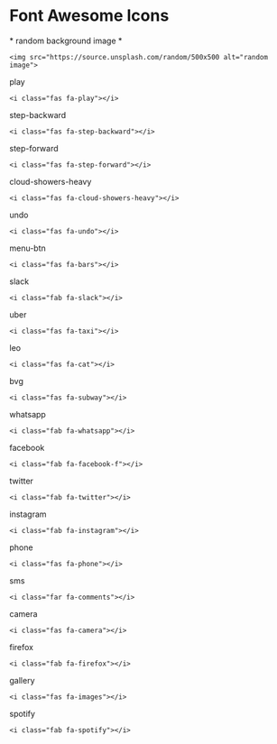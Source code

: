 # Font Awesome Icons

\* random background image \*

`<img src="https://source.unsplash.com/random/500x500 alt="random image">`

play

`<i class="fas fa-play"></i>`

step-backward

`<i class="fas fa-step-backward"></i>`

step-forward

`<i class="fas fa-step-forward"></i>`

cloud-showers-heavy

`<i class="fas fa-cloud-showers-heavy"></i>`

undo

`<i class="fas fa-undo"></i>`

menu-btn

`<i class="fas fa-bars"></i>`

slack

`<i class="fab fa-slack"></i>`

uber

`<i class="fas fa-taxi"></i>`

leo

`<i class="fas fa-cat"></i>`

bvg

`<i class="fas fa-subway"></i>`

whatsapp

`<i class="fab fa-whatsapp"></i>`

facebook

`<i class="fab fa-facebook-f"></i>`

twitter

`<i class="fab fa-twitter"></i>`

instagram

`<i class="fab fa-instagram"></i>`

phone

`<i class="fas fa-phone"></i>`

sms

`<i class="far fa-comments"></i>`

camera

`<i class="fas fa-camera"></i>`

firefox

`<i class="fab fa-firefox"></i>`

gallery

`<i class="fas fa-images"></i>`

spotify

`<i class="fab fa-spotify"></i>`
